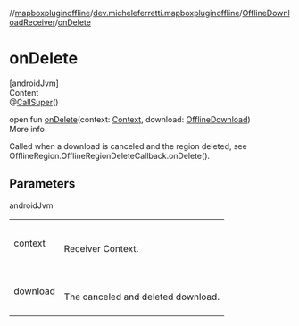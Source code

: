 //[mapboxpluginoffline](../../../index.md)/[dev.micheleferretti.mapboxpluginoffline](../index.md)/[OfflineDownloadReceiver](index.md)/[onDelete](on-delete.md)



# onDelete  
[androidJvm]  
Content  
@[CallSuper](https://developer.android.com/reference/kotlin/androidx/annotation/CallSuper.html)()  
  
open fun [onDelete](on-delete.md)(context: [Context](https://developer.android.com/reference/kotlin/android/content/Context.html), download: [OfflineDownload](../../dev.micheleferretti.mapboxpluginoffline.model/-offline-download/index.md))  
More info  


Called when a download is canceled and the region deleted, see OfflineRegion.OfflineRegionDeleteCallback.onDelete().



## Parameters  
  
androidJvm  
  
| | |
|---|---|
| <a name="dev.micheleferretti.mapboxpluginoffline/OfflineDownloadReceiver/onDelete/#android.content.Context#dev.micheleferretti.mapboxpluginoffline.model.OfflineDownload/PointingToDeclaration/"></a>context| <a name="dev.micheleferretti.mapboxpluginoffline/OfflineDownloadReceiver/onDelete/#android.content.Context#dev.micheleferretti.mapboxpluginoffline.model.OfflineDownload/PointingToDeclaration/"></a><br><br>Receiver Context.<br><br>|
| <a name="dev.micheleferretti.mapboxpluginoffline/OfflineDownloadReceiver/onDelete/#android.content.Context#dev.micheleferretti.mapboxpluginoffline.model.OfflineDownload/PointingToDeclaration/"></a>download| <a name="dev.micheleferretti.mapboxpluginoffline/OfflineDownloadReceiver/onDelete/#android.content.Context#dev.micheleferretti.mapboxpluginoffline.model.OfflineDownload/PointingToDeclaration/"></a><br><br>The canceled and deleted download.<br><br>|
  
  



